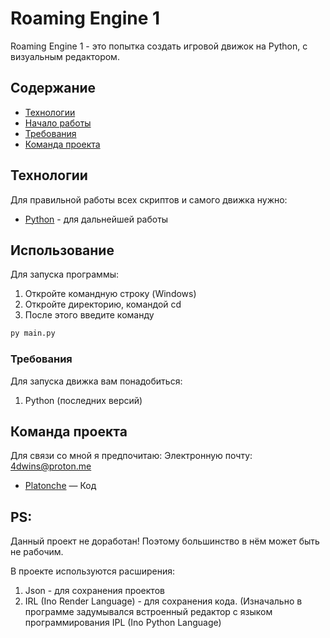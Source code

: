 # Roaming Engine 1
Roaming Engine 1 - это попытка создать игровой движок на Python, с визуальным редактором. 

## Содержание
- [Технологии](#технологии)
- [Начало работы](#начало-работы)
- [Требования](#требования)
- [Команда проекта](#команда-проекта)

## Технологии
Для правильной работы всех скриптов и самого движка нужно:

- [Python](https://python.org/) - для дальнейшей работы

## Использование
Для запуска программы:

1. Откройте командную строку (Windows)
2. Откройте директорию, командой cd
3. После этого введите команду
```Python
py main.py
```

### Требования
Для запуска движка вам понадобиться:

1. Python (последних версий)

## Команда проекта
Для связи со мной я предпочитаю:
	Электронную почту: 4dwins@proton.me

- [Platonche](https://github.com/platonche4) — Код

## PS:
Данный проект не доработан! Поэтому большинство в нём может быть не рабочим.

В проекте используются расширения:
1. Json - для сохранения проектов
2. IRL (Ino Render Language) - для сохранения кода.  (Изначально в программе задумывался встроенный редактор с языком программирования IPL (Ino Python Language)